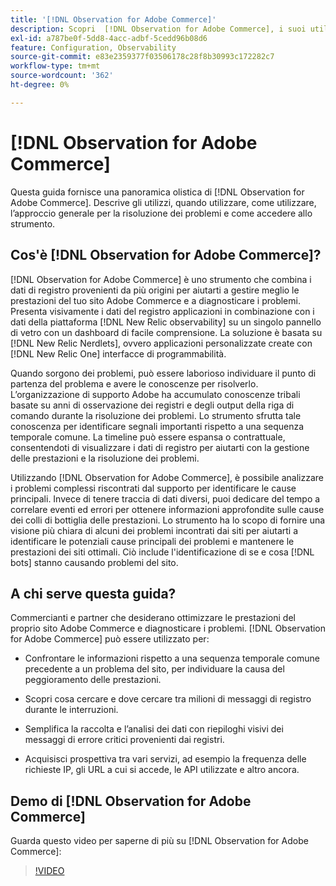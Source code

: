 ```yaml
---
title: '[!DNL Observation for Adobe Commerce]'
description: Scopri  [!DNL Observation for Adobe Commerce], i suoi utilizzi, quando utilizzare e come ottenere l'accesso.
exl-id: a787be0f-5dd8-4acc-adbf-5cedd96b08d6
feature: Configuration, Observability
source-git-commit: e83e2359377f03506178c28f8b30993c172282c7
workflow-type: tm+mt
source-wordcount: '362'
ht-degree: 0%

---
```


# [!DNL Observation for Adobe Commerce]

Questa guida fornisce una panoramica olistica di [!DNL Observation for Adobe Commerce]. Descrive gli utilizzi, quando utilizzare, come utilizzare, l’approccio generale per la risoluzione dei problemi e come accedere allo strumento.

## Cos&#39;è [!DNL Observation for Adobe Commerce]?

[!DNL Observation for Adobe Commerce] è uno strumento che combina i dati di registro provenienti da più origini per aiutarti a gestire meglio le prestazioni del tuo sito Adobe Commerce e a diagnosticare i problemi. Presenta visivamente i dati del registro applicazioni in combinazione con i dati della piattaforma [!DNL New Relic observability] su un singolo pannello di vetro con un dashboard di facile comprensione. La soluzione è basata su [!DNL New Relic Nerdlets], ovvero applicazioni personalizzate create con [!DNL New Relic One] interfacce di programmabilità.

Quando sorgono dei problemi, può essere laborioso individuare il punto di partenza del problema e avere le conoscenze per risolverlo. L’organizzazione di supporto Adobe ha accumulato conoscenze tribali basate su anni di osservazione dei registri e degli output della riga di comando durante la risoluzione dei problemi. Lo strumento sfrutta tale conoscenza per identificare segnali importanti rispetto a una sequenza temporale comune. La timeline può essere espansa o contrattuale, consentendoti di visualizzare i dati di registro per aiutarti con la gestione delle prestazioni e la risoluzione dei problemi.

Utilizzando [!DNL Observation for Adobe Commerce], è possibile analizzare i problemi complessi riscontrati dal supporto per identificare le cause principali. Invece di tenere traccia di dati diversi, puoi dedicare del tempo a correlare eventi ed errori per ottenere informazioni approfondite sulle cause dei colli di bottiglia delle prestazioni. Lo strumento ha lo scopo di fornire una visione più chiara di alcuni dei problemi incontrati dai siti per aiutarti a identificare le potenziali cause principali dei problemi e mantenere le prestazioni dei siti ottimali. Ciò include l&#39;identificazione di se e cosa [!DNL bots] stanno causando problemi del sito.

## A chi serve questa guida?

Commercianti e partner che desiderano ottimizzare le prestazioni del proprio sito Adobe Commerce e diagnosticare i problemi. [!DNL Observation for Adobe Commerce] può essere utilizzato per:

* Confrontare le informazioni rispetto a una sequenza temporale comune precedente a un problema del sito, per individuare la causa del peggioramento delle prestazioni.

* Scopri cosa cercare e dove cercare tra milioni di messaggi di registro durante le interruzioni.

* Semplifica la raccolta e l’analisi dei dati con riepiloghi visivi dei messaggi di errore critici provenienti dai registri.

* Acquisisci prospettiva tra vari servizi, ad esempio la frequenza delle richieste IP, gli URL a cui si accede, le API utilizzate e altro ancora.

## Demo di [!DNL Observation for Adobe Commerce]

Guarda questo video per saperne di più su [!DNL Observation for Adobe Commerce]:

>[!VIDEO](https://video.tv.adobe.com/v/344444?quality=12)
